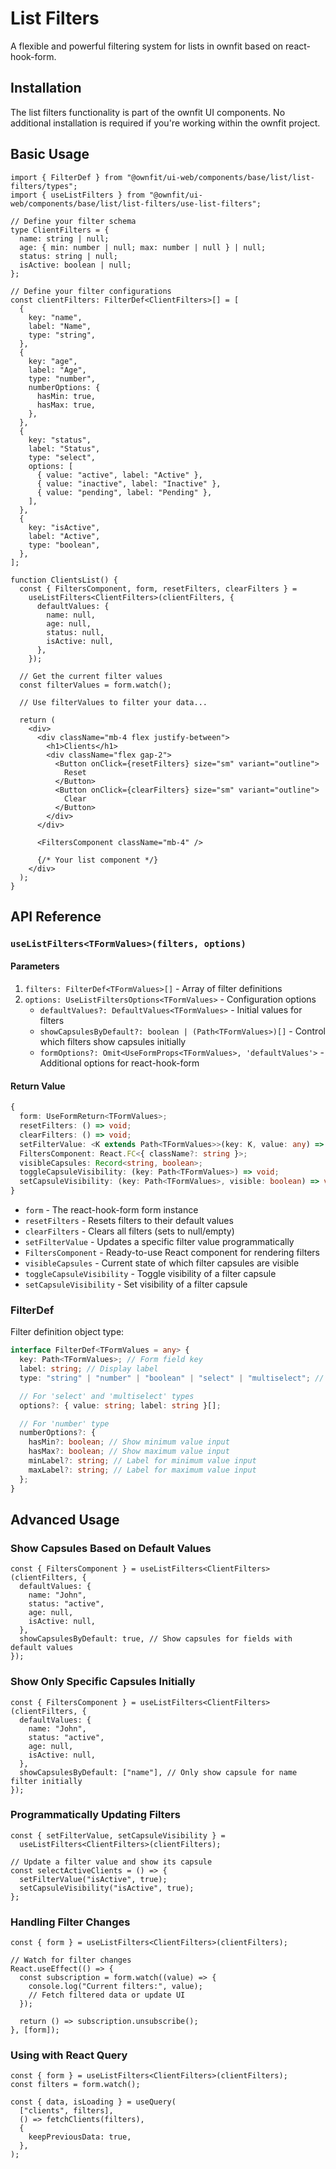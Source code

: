 # List Filters

A flexible and powerful filtering system for lists in ownfit based on react-hook-form.

## Installation

The list filters functionality is part of the ownfit UI components. No additional installation is required if you're working within the ownfit project.

## Basic Usage

```tsx
import { FilterDef } from "@ownfit/ui-web/components/base/list/list-filters/types";
import { useListFilters } from "@ownfit/ui-web/components/base/list/list-filters/use-list-filters";

// Define your filter schema
type ClientFilters = {
  name: string | null;
  age: { min: number | null; max: number | null } | null;
  status: string | null;
  isActive: boolean | null;
};

// Define your filter configurations
const clientFilters: FilterDef<ClientFilters>[] = [
  {
    key: "name",
    label: "Name",
    type: "string",
  },
  {
    key: "age",
    label: "Age",
    type: "number",
    numberOptions: {
      hasMin: true,
      hasMax: true,
    },
  },
  {
    key: "status",
    label: "Status",
    type: "select",
    options: [
      { value: "active", label: "Active" },
      { value: "inactive", label: "Inactive" },
      { value: "pending", label: "Pending" },
    ],
  },
  {
    key: "isActive",
    label: "Active",
    type: "boolean",
  },
];

function ClientsList() {
  const { FiltersComponent, form, resetFilters, clearFilters } =
    useListFilters<ClientFilters>(clientFilters, {
      defaultValues: {
        name: null,
        age: null,
        status: null,
        isActive: null,
      },
    });

  // Get the current filter values
  const filterValues = form.watch();

  // Use filterValues to filter your data...

  return (
    <div>
      <div className="mb-4 flex justify-between">
        <h1>Clients</h1>
        <div className="flex gap-2">
          <Button onClick={resetFilters} size="sm" variant="outline">
            Reset
          </Button>
          <Button onClick={clearFilters} size="sm" variant="outline">
            Clear
          </Button>
        </div>
      </div>

      <FiltersComponent className="mb-4" />

      {/* Your list component */}
    </div>
  );
}
```

## API Reference

### `useListFilters<TFormValues>(filters, options)`

#### Parameters

1. `filters: FilterDef<TFormValues>[]` - Array of filter definitions
2. `options: UseListFiltersOptions<TFormValues>` - Configuration options
   - `defaultValues?: DefaultValues<TFormValues>` - Initial values for filters
   - `showCapsulesByDefault?: boolean | (Path<TFormValues>)[]` - Control which filters show capsules initially
   - `formOptions?: Omit<UseFormProps<TFormValues>, 'defaultValues'>` - Additional options for react-hook-form

#### Return Value

```typescript
{
  form: UseFormReturn<TFormValues>;
  resetFilters: () => void;
  clearFilters: () => void;
  setFilterValue: <K extends Path<TFormValues>>(key: K, value: any) => void;
  FiltersComponent: React.FC<{ className?: string }>;
  visibleCapsules: Record<string, boolean>;
  toggleCapsuleVisibility: (key: Path<TFormValues>) => void;
  setCapsuleVisibility: (key: Path<TFormValues>, visible: boolean) => void;
}
```

- `form` - The react-hook-form form instance
- `resetFilters` - Resets filters to their default values
- `clearFilters` - Clears all filters (sets to null/empty)
- `setFilterValue` - Updates a specific filter value programmatically
- `FiltersComponent` - Ready-to-use React component for rendering filters
- `visibleCapsules` - Current state of which filter capsules are visible
- `toggleCapsuleVisibility` - Toggle visibility of a filter capsule
- `setCapsuleVisibility` - Set visibility of a filter capsule

### FilterDef

Filter definition object type:

```typescript
interface FilterDef<TFormValues = any> {
  key: Path<TFormValues>; // Form field key
  label: string; // Display label
  type: "string" | "number" | "boolean" | "select" | "multiselect"; // Filter type

  // For 'select' and 'multiselect' types
  options?: { value: string; label: string }[];

  // For 'number' type
  numberOptions?: {
    hasMin?: boolean; // Show minimum value input
    hasMax?: boolean; // Show maximum value input
    minLabel?: string; // Label for minimum value input
    maxLabel?: string; // Label for maximum value input
  };
}
```

## Advanced Usage

### Show Capsules Based on Default Values

```tsx
const { FiltersComponent } = useListFilters<ClientFilters>(clientFilters, {
  defaultValues: {
    name: "John",
    status: "active",
    age: null,
    isActive: null,
  },
  showCapsulesByDefault: true, // Show capsules for fields with default values
});
```

### Show Only Specific Capsules Initially

```tsx
const { FiltersComponent } = useListFilters<ClientFilters>(clientFilters, {
  defaultValues: {
    name: "John",
    status: "active",
    age: null,
    isActive: null,
  },
  showCapsulesByDefault: ["name"], // Only show capsule for name filter initially
});
```

### Programmatically Updating Filters

```tsx
const { setFilterValue, setCapsuleVisibility } =
  useListFilters<ClientFilters>(clientFilters);

// Update a filter value and show its capsule
const selectActiveClients = () => {
  setFilterValue("isActive", true);
  setCapsuleVisibility("isActive", true);
};
```

### Handling Filter Changes

```tsx
const { form } = useListFilters<ClientFilters>(clientFilters);

// Watch for filter changes
React.useEffect(() => {
  const subscription = form.watch((value) => {
    console.log("Current filters:", value);
    // Fetch filtered data or update UI
  });

  return () => subscription.unsubscribe();
}, [form]);
```

### Using with React Query

```tsx
const { form } = useListFilters<ClientFilters>(clientFilters);
const filters = form.watch();

const { data, isLoading } = useQuery(
  ["clients", filters],
  () => fetchClients(filters),
  {
    keepPreviousData: true,
  },
);
```

